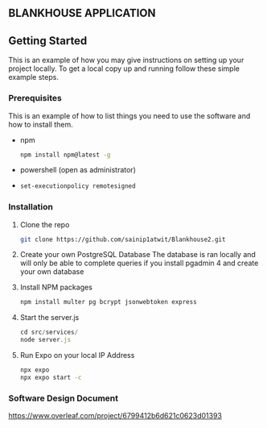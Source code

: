 <!-- ABOUT THE PROJECT -->
## BLANKHOUSE APPLICATION

<!-- GETTING STARTED -->
## Getting Started

This is an example of how you may give instructions on setting up your project locally.
To get a local copy up and running follow these simple example steps.

### Prerequisites

This is an example of how to list things you need to use the software and how to install them.
* npm
  ```sh
  npm install npm@latest -g
  ```
* powershell (open as administrator)
* ```sh
  set-executionpolicy remotesigned
  ```

### Installation

1. Clone the repo
   ```sh
   git clone https://github.com/sainip1atwit/Blankhouse2.git
   ```
2. Create your own PostgreSQL Database
  The database is ran locally and will only be able to complete queries if you install pgadmin 4 and create your own database
   
3. Install NPM packages
   ```sh
   npm install multer pg bcrypt jsonwebtoken express
   ```
4. Start the server.js
   ```js
   cd src/services/
   node server.js
   ```
5. Run Expo on your local IP Address
   ```sh
   npx expo
   npx expo start -c

### Software Design Document

https://www.overleaf.com/project/6799412b6d621c0623d01393
